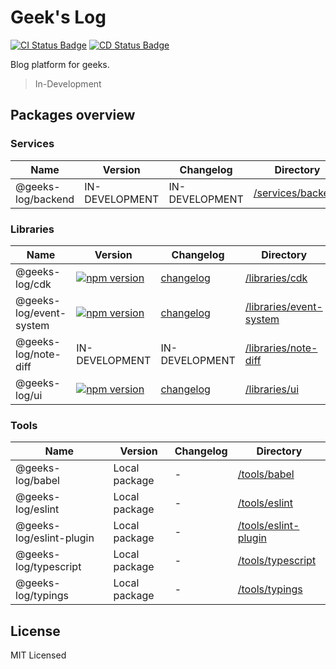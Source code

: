 # Geek's Log

[![CI Status Badge](https://github.com/seokju-na/geeks-log/workflows/Builds/badge.svg)](https://github.com/seokju-na/geeks-log/actions?query=workflow%3ABuilds)
[![CD Status Badge](https://github.com/seokju-na/geeks-log/workflows/Releases/badge.svg)](https://github.com/seokju-na/geeks-log/actions?query=workflow%3AReleases)

Blog platform for geeks.

> In-Development

## Packages overview

### Services

<!-- the table below was generated using the ./repo-scripts/repo-toolbox script -->

| Name               | Version        | Changelog      | Directory                                |
| ------------------ | -------------- | -------------- | ---------------------------------------- |
| @geeks-log/backend | IN-DEVELOPMENT | IN-DEVELOPMENT | [/services/backend](./services/backend/) |

### Libraries

| Name                    | Version                                                                                                                          | Changelog                                          | Directory                                            |
| ----------------------- | -------------------------------------------------------------------------------------------------------------------------------- | -------------------------------------------------- | ---------------------------------------------------- |
| @geeks-log/cdk          | [![npm version](https://badge.fury.io/js/%40geeks-log%2Fcdk.svg)](https://badge.fury.io/js/%40geeks-log%2Fcdk)                   | [changelog](./libraries/cdk/CHANGELOG.md)          | [/libraries/cdk](./libraries/cdk/)                   |
| @geeks-log/event-system | [![npm version](https://badge.fury.io/js/%40geeks-log%2Fevent-system.svg)](https://badge.fury.io/js/%40geeks-log%2Fevent-system) | [changelog](./libraries/event-system/CHANGELOG.md) | [/libraries/event-system](./libraries/event-system/) |
| @geeks-log/note-diff    | IN-DEVELOPMENT                                                                                                                   | IN-DEVELOPMENT                                     | [/libraries/note-diff](./libraries/note-diff/)       |
| @geeks-log/ui           | [![npm version](https://badge.fury.io/js/%40geeks-log%2Fui.svg)](https://badge.fury.io/js/%40geeks-log%2Fui)                     | [changelog](./libraries/ui/CHANGELOG.md)           | [/libraries/ui](./libraries/ui/)                     |

### Tools

| Name                     | Version       | Changelog | Directory                                      |
| ------------------------ | ------------- | --------- | ---------------------------------------------- |
| @geeks-log/babel         | Local package | -         | [/tools/babel](./tools/babel)                  |
| @geeks-log/eslint        | Local package | -         | [/tools/eslint](./tools/eslint)                |
| @geeks-log/eslint-plugin | Local package | -         | [/tools/eslint-plugin](./tools/eslint-plugin)  |
| @geeks-log/typescript    | Local package | -         | [/tools/typescript](./tools/eslint-typescript) |
| @geeks-log/typings       | Local package | -         | [/tools/typings](./tools/eslint-typings)       |

## License

MIT Licensed
